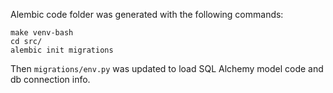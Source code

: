 Alembic code folder was generated with the following commands:

```
make venv-bash
cd src/
alembic init migrations
```

Then `migrations/env.py` was updated to load SQL Alchemy model code and db connection info.
